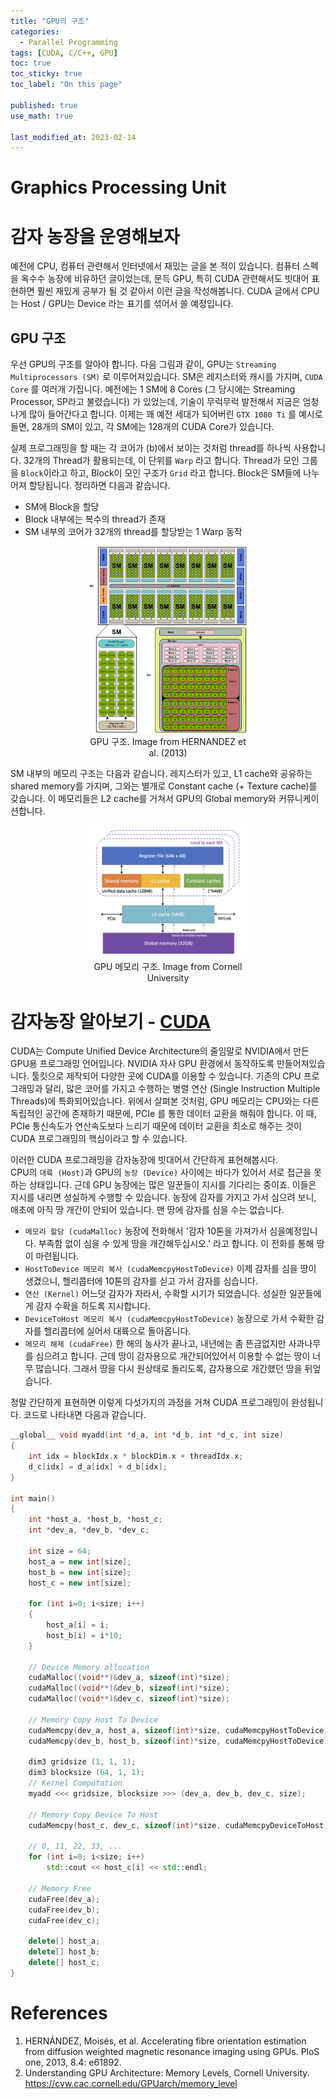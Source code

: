 ```yaml
---
title: "GPU의 구조"
categories:
  - Parallel Programming
tags: [CUDA, C/C++, GPU]
toc: true
toc_sticky: true
toc_label: "On this page"

published: true
use_math: true

last_modified_at: 2023-02-14
---
```


# Graphics Processing Unit

# 감자 농장을 운영해보자
예전에 CPU, 컴퓨터 관련해서 인터넷에서 재밌는 글을 본 적이 있습니다. 컴퓨터 스펙을 옥수수 농장에 비유하던 글이었는데, 문득 GPU, 특히 CUDA 관련해서도 빗대어 표현하면 훨씬 재밌게 공부가 될 것 같아서 이런 글을 작성해봅니다. CUDA 글에서 CPU는 Host / GPU는 Device 라는 표기를 섞어서 쓸 예정입니다.

## GPU 구조
우선 GPU의 구조를 알아야 합니다. 다음 그림과 같이, GPU는 `Streaming Multiprocessors (SM)` 로 이루어져있습니다. SM은 레지스터와 캐시를 가지며, `CUDA Core` 를 여러개 가집니다. 예전에는 1 SM에 8 Cores (그 당시에는 Streaming Processor, SP라고 불렸습니다) 가 있었는데, 기술이 무럭무럭 발전해서 지금은 엄청나게 많이 들어간다고 합니다. 이제는 꽤 예전 세대가 되어버린 `GTX 1080 Ti` 를 예시로 들면, 28개의 SM이 있고, 각 SM에는 128개의 CUDA Core가 있습니다.

실제 프로그래밍을 할 때는 각 코어가 (b)에서 보이는 것처럼 thread를 하나씩 사용합니다. 32개의 Thread가 활용되는데, 이 단위를 `Warp` 라고 합니다. Thread가 모인 그룹을 `Block`이라고 하고, Block이 모인 구조가 `Grid` 라고 합니다. Block은 SM들에 나누어져 할당됩니다. 정리하면 다음과 같습니다.
- SM에 Block을 할당
- Block 내부에는 복수의 thread가 존재
- SM 내부의 코어가 32개의 thread를 할당받는 1 Warp 동작

<center>
<figure style="width: 50%"> <img src="/Images/CUDA/1/Typical-NVIDIA-GPU-architecture-The-GPU-is-comprised-of-a-set-of-Streaming.png" alt="Graph Example"/>
<figcaption>GPU 구조. Image from HERNANDEZ et al. (2013) </figcaption>
</figure>
</center>

SM 내부의 메모리 구조는 다음과 같습니다. 레지스터가 있고, L1 cache와 공유하는 shared memory를 가지며, 그와는 별개로 Constant cache (+ Texture cache)를 갖습니다. 이 메모리들은 L2 cache를 거쳐서 GPU의 Global memory와 커뮤니케이션합니다.

<center>
<figure style="width:50%"> <img src="/Images/CUDA/1/GPUMemLevels.png" alt="Graph Example"/>
<figcaption>GPU 메모리 구조. Image from Cornell University </figcaption>
</figure>
</center>

# 감자농장 알아보기 - [CUDA](https://developer.nvidia.com/cuda-toolkit)
CUDA는 Compute Unified Device Architecture의 줄임말로 NVIDIA에서 만든 GPU용 프로그래밍 언어입니다. NVIDIA 자사 GPU 환경에서 동작하도록 만들어져있습니다. 툴킷으로 제작되어 다양한 곳에 CUDA를 이용할 수 있습니다.
기존의 CPU 프로그래밍과 달리, 많은 코어를 가지고 수행하는 병렬 연산 (Single Instruction Multiple Threads)에 특화되어있습니다.
위에서 살펴본 것처럼, GPU 메모리는 CPU와는 다른 독립적인 공간에 존재하기 때문에, PCIe 를 통한 데이터 교환을 해줘야 합니다. 이 때, PCIe 통신속도가 연산속도보다 느리기 때문에 데이터 교환을 최소로 해주는 것이 CUDA 프로그래밍의 핵심이라고 할 수 있습니다.

이러한 CUDA 프로그래밍을 감자농장에 빗대어서 간단하게 표현해봅시다.  
CPU의 `대륙 (Host)`과 GPU의 `농장 (Device)` 사이에는 바다가 있어서 서로 접근을 못하는 상태입니다. 근데 GPU 농장에는 많은 일꾼들이 지시를 기다리는 중이죠. 이들은 지시를 내리면 성실하게 수행할 수 있습니다. 농장에 감자를 가지고 가서 심으려 보니, 애초에 아직 땅 개간이 안되어 있습니다. 맨 땅에 감자를 심을 수는 없습니다.
- `메모리 할당 (cudaMalloc)` 농장에 전화해서 '감자 10톤을 가져가서 심을예정입니다. 부족함 없이 심을 수 있게 땅을 개간해두십시오.' 라고 합니다. 이 전화를 통해 땅이 마련됩니다.
- `HostToDevice 메모리 복사 (cudaMemcpyHostToDevice)` 이제 감자를 심을 땅이 생겼으니, 헬리콥터에 10톤의 감자를 싣고 가서 감자를 심습니다.
- `연산 (Kernel)` 어느덧 감자가 자라서, 수확할 시기가 되었습니다. 성실한 일꾼들에게 감자 수확을 하도록 지시합니다.
- `DeviceToHost 메모리 복사 (cudaMemcpyHostToDevice)` 농장으로 가서 수확한 감자를 헬리콥터에 실어서 대륙으로 돌아옵니다.
- `메모리 해제 (cudaFree)` 한 해의 농사가 끝나고, 내년에는 좀 뜬금없지만 사과나무를 심으려고 합니다. 근데 땅이 감자용으로 개간되어있어서 이용할 수 없는 땅이 너무 많습니다. 그래서 땅을 다시 원상태로 돌리도록, 감자용으로 개간했던 땅을 뒤엎습니다.

정말 간단하게 표현하면 이렇게 다섯가지의 과정을 거쳐 CUDA 프로그래밍이 완성됩니다. 코드로 나타내면 다음과 같습니다.

```cpp
__global__ void myadd(int *d_a, int *d_b, int *d_c, int size)
{
    int idx = blockIdx.x * blockDim.x + threadIdx.x;
    d_c[idx] = d_a[idx] + d_b[idx];
}

int main()
{
    int *host_a, *host_b, *host_c;
    int *dev_a, *dev_b, *dev_c;

    int size = 64;
    host_a = new int[size];
    host_b = new int[size];
    host_c = new int[size];

    for (int i=0; i<size; i++)
    {
        host_a[i] = i;
        host_b[i] = i*10;
    }

    // Device Memory allocation
    cudaMalloc((void**)&dev_a, sizeof(int)*size);
    cudaMalloc((void**)&dev_b, sizeof(int)*size);
    cudaMalloc((void**)&dev_c, sizeof(int)*size);

    // Memory Copy Host To Device
    cudaMemcpy(dev_a, host_a, sizeof(int)*size, cudaMemcpyHostToDevice);
    cudaMemcpy(dev_b, host_b, sizeof(int)*size, cudaMemcpyHostToDevice);

    dim3 gridsize (1, 1, 1);
    dim3 blocksize (64, 1, 1);
    // Kernel Computation
    myadd <<< gridsize, blocksize >>> (dev_a, dev_b, dev_c, size);

    // Memory Copy Device To Host
    cudaMemcpy(host_c, dev_c, sizeof(int)*size, cudaMemcpyDeviceToHost);

    // 0, 11, 22, 33, ...
    for (int i=0; i<size; i++)
        std::cout << host_c[i] << std::endl;
    
    // Memory Free
    cudaFree(dev_a);
    cudaFree(dev_b);
    cudaFree(dev_c);

    delete[] host_a;
    delete[] host_b;
    delete[] host_c;
}
```

# References
1. HERNÁNDEZ, Moisés, et al. Accelerating fibre orientation estimation from diffusion weighted magnetic resonance imaging using GPUs. PloS one, 2013, 8.4: e61892.
2. Understanding GPU Architecture: Memory Levels, Cornell University. <https://cvw.cac.cornell.edu/GPUarch/memory_level>